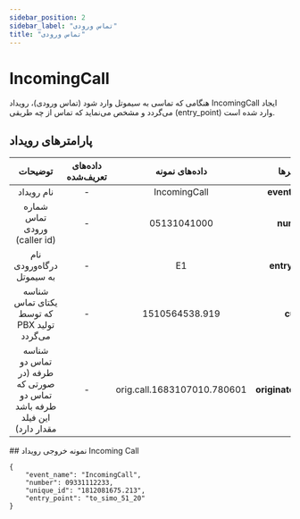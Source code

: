 ```yaml
---
sidebar_position: 2
sidebar_label: "تماس ورودی"
title: "تماس ورودی"
---
```



# IncomingCall

هنگامی‌ كه تماسی به سیموتل وارد شود (تماس ورودی)، رویداد IncomingCall ایجاد می‌گردد و مشخص می‌نماید كه تماس از چه طریقی‌ (entry_point) وارد شده است.

## پارامترهای رویداد
<div class="custom-table">

|                   توضیحات                  | داده‌های تعریف‌شده |  داده‌های نمونه |    پارامتر‌ها    |
|:------------------------------------------:|:----------------:|:--------------:|:---------------:|
|                 نام رویداد                 |         -        |  IncomingCall  |  **event_name** |
|        شماره تماس ورودی (caller id)        |         -        |   05131041000  |    **number**   |
|          نام درگاه‌ورودی به سیموتل          |         -        |       E1       | **entry_point** |
| شناسه یکتای تماس که توسط PBX تولید می‌گردد |         -        | 1510564538.919 |  **cuid**  |
|                          شناسه تماس دو طرفه  (در صورتی که تماس دو طرفه باشد این فیلد مقدار دارد)                    |                       -                       |            orig.call.1683107010.780601           |  **originated_call_id** |
</div>
## نمونه خروجی رویداد Incoming Call

```shell
{
    "event_name": "IncomingCall",
    "number": 09331112233,
    "unique_id": "1812081675.213",
    "entry_point": "to_simo_51_20"
}
```